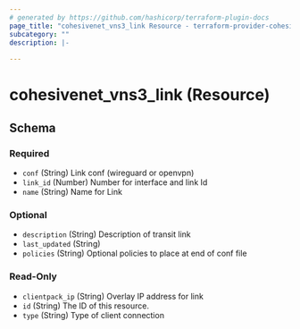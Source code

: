 ```yaml
---
# generated by https://github.com/hashicorp/terraform-plugin-docs
page_title: "cohesivenet_vns3_link Resource - terraform-provider-cohesivenet"
subcategory: ""
description: |-
  
---
```


# cohesivenet_vns3_link (Resource)





<!-- schema generated by tfplugindocs -->
## Schema

### Required

- `conf` (String) Link conf (wireguard or openvpn)
- `link_id` (Number) Number for interface and link Id
- `name` (String) Name for Link

### Optional

- `description` (String) Description of transit link
- `last_updated` (String)
- `policies` (String) Optional policies to place at end of conf file

### Read-Only

- `clientpack_ip` (String) Overlay IP address for link
- `id` (String) The ID of this resource.
- `type` (String) Type of client connection



